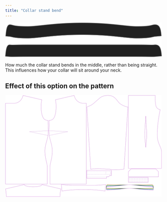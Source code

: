 ```yaml
---
title: "Collar stand bend"
---
```


![Collarstand bend](collarstandbend.svg)

How much the collar stand bends in the middle, rather than being straight.
This influences how your collar will sit around your neck.

## Effect of this option on the pattern

![This image shows the effect of this option by superimposing several variants that have a different value for this option](simone_collarstandbend_sample.svg "Effect of this option on the pattern")
